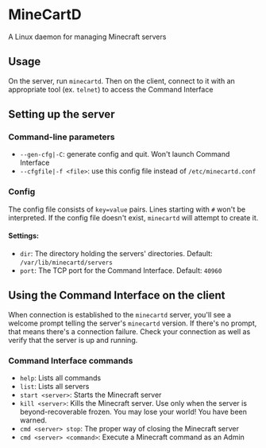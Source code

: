 # MineCartD
A Linux daemon for managing Minecraft servers


## Usage
On the server, run `minecartd`.
Then on the client, connect to it with an appropriate tool (ex. `telnet`) to access the Command Interface


## Setting up the server

### Command-line parameters
* `--gen-cfg|-C`: generate config and quit. Won't launch Command Interface
* `--cfgfile|-f <file>`: use this config file instead of `/etc/minecartd.conf`

### Config
The config file consists of `key=value` pairs. Lines starting with `#` won't be interpreted. If the config file doesn't exist, `minecartd` will attempt to create it.
#### Settings:
* `dir`: The directory holding the servers' directories. Default: `/var/lib/minecartd/servers`
* `port`: The TCP port for the Command Interface. Default: `40960`


## Using the Command Interface on the client
When connection is established to the `minecartd` server, you'll see a welcome prompt telling the server's `minecartd` version. If there's no prompt, that means there's a connection failure. Check your connection as well as verify that the server is up and running.

### Command Interface commands
* `help`: Lists all commands
* `list`: Lists all servers
* `start <server>`: Starts the Minecraft server
* `kill <server>`: Kills the Minecraft server. Use only when the server is beyond-recoverable frozen. You may lose your world! You have been warned.
* `cmd <server> stop`: The proper way of closing the Minecraft server
* `cmd <server> <command>`: Execute a Minecraft command as an Admin
